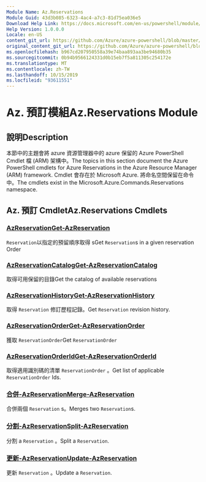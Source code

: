 ```yaml
---
Module Name: Az.Reservations
Module Guid: 43d3b085-6323-4ac4-a7c3-81d75ea036e5
Download Help Link: https://docs.microsoft.com/en-us/powershell/module/az.reservations
Help Version: 1.0.0.0
Locale: en-US
content_git_url: https://github.com/Azure/azure-powershell/blob/master/src/Reservations/Reservations/help/Az.Reservations.md
original_content_git_url: https://github.com/Azure/azure-powershell/blob/master/src/Reservations/Reservations/help/Az.Reservations.md
ms.openlocfilehash: b967cd207950558a39e74baa893aa3be94680b35
ms.sourcegitcommit: 0b94b9566124331d0b15eb7f5a811305c254172e
ms.translationtype: MT
ms.contentlocale: zh-TW
ms.lasthandoff: 10/15/2019
ms.locfileid: "93611551"
---
```

# <span data-ttu-id="3605d-101">Az. 預訂模組</span><span class="sxs-lookup"><span data-stu-id="3605d-101">Az.Reservations Module</span></span>
## <span data-ttu-id="3605d-102">說明</span><span class="sxs-lookup"><span data-stu-id="3605d-102">Description</span></span>
<span data-ttu-id="3605d-103">本節中的主題會將 azure 資源管理器中的 azure 保留的 Azure PowerShell Cmdlet 檔 (ARM) 架構中。</span><span class="sxs-lookup"><span data-stu-id="3605d-103">The topics in this section document the Azure PowerShell cmdlets for Azure Reservations in the Azure Resource Manager (ARM) framework.</span></span> <span data-ttu-id="3605d-104">Cmdlet 會存在於 Microsoft Azure. 將命名空間保留在命令中。</span><span class="sxs-lookup"><span data-stu-id="3605d-104">The cmdlets exist in the Microsoft.Azure.Commands.Reservations namespace.</span></span>

## <span data-ttu-id="3605d-105">Az. 預訂 Cmdlet</span><span class="sxs-lookup"><span data-stu-id="3605d-105">Az.Reservations Cmdlets</span></span>
### [<span data-ttu-id="3605d-106">AzReservation</span><span class="sxs-lookup"><span data-stu-id="3605d-106">Get-AzReservation</span></span>](Get-AzReservation.md)
<span data-ttu-id="3605d-107">`Reservation`以指定的預留順序取得 s</span><span class="sxs-lookup"><span data-stu-id="3605d-107">Get `Reservation`s in a given reservation Order</span></span>

### [<span data-ttu-id="3605d-108">AzReservationCatalog</span><span class="sxs-lookup"><span data-stu-id="3605d-108">Get-AzReservationCatalog</span></span>](Get-AzReservationCatalog.md)
<span data-ttu-id="3605d-109">取得可用保留的目錄</span><span class="sxs-lookup"><span data-stu-id="3605d-109">Get the catalog of available reservations</span></span>

### [<span data-ttu-id="3605d-110">AzReservationHistory</span><span class="sxs-lookup"><span data-stu-id="3605d-110">Get-AzReservationHistory</span></span>](Get-AzReservationHistory.md)
<span data-ttu-id="3605d-111">取得 `Reservation` 修訂歷程記錄。</span><span class="sxs-lookup"><span data-stu-id="3605d-111">Get `Reservation` revision history.</span></span>

### [<span data-ttu-id="3605d-112">AzReservationOrder</span><span class="sxs-lookup"><span data-stu-id="3605d-112">Get-AzReservationOrder</span></span>](Get-AzReservationOrder.md)
<span data-ttu-id="3605d-113">獲取 `ReservationOrder`</span><span class="sxs-lookup"><span data-stu-id="3605d-113">Get `ReservationOrder`</span></span>

### [<span data-ttu-id="3605d-114">AzReservationOrderId</span><span class="sxs-lookup"><span data-stu-id="3605d-114">Get-AzReservationOrderId</span></span>](Get-AzReservationOrderId.md)
<span data-ttu-id="3605d-115">取得適用識別碼的清單 `ReservationOrder` 。</span><span class="sxs-lookup"><span data-stu-id="3605d-115">Get list of applicable `ReservationOrder` Ids.</span></span>

### [<span data-ttu-id="3605d-116">合併-AzReservation</span><span class="sxs-lookup"><span data-stu-id="3605d-116">Merge-AzReservation</span></span>](Merge-AzReservation.md)
<span data-ttu-id="3605d-117">合併兩個 `Reservation` s。</span><span class="sxs-lookup"><span data-stu-id="3605d-117">Merges two `Reservation`s.</span></span>

### [<span data-ttu-id="3605d-118">分割-AzReservation</span><span class="sxs-lookup"><span data-stu-id="3605d-118">Split-AzReservation</span></span>](Split-AzReservation.md)
<span data-ttu-id="3605d-119">分割 a `Reservation` 。</span><span class="sxs-lookup"><span data-stu-id="3605d-119">Split a `Reservation`.</span></span>

### [<span data-ttu-id="3605d-120">更新-AzReservation</span><span class="sxs-lookup"><span data-stu-id="3605d-120">Update-AzReservation</span></span>](Update-AzReservation.md)
<span data-ttu-id="3605d-121">更新 `Reservation` 。</span><span class="sxs-lookup"><span data-stu-id="3605d-121">Update a `Reservation`.</span></span>

